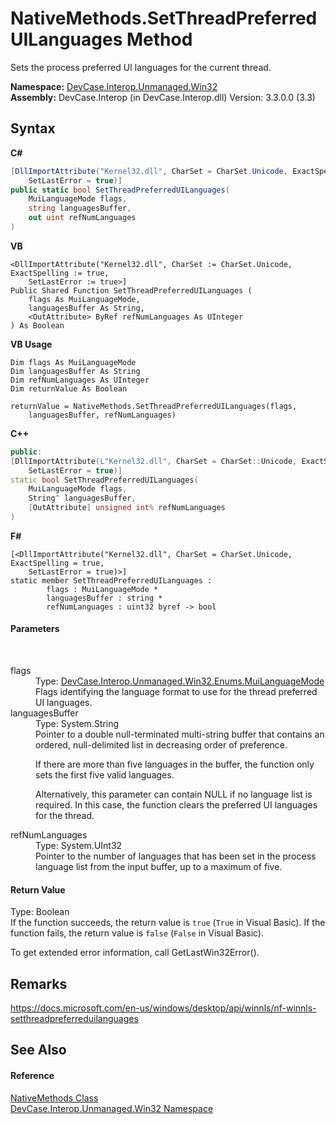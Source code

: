 # NativeMethods.SetThreadPreferredUILanguages Method 
 

Sets the process preferred UI languages for the current thread.

**Namespace:**&nbsp;<a href="N_DevCase_Interop_Unmanaged_Win32">DevCase.Interop.Unmanaged.Win32</a><br />**Assembly:**&nbsp;DevCase.Interop (in DevCase.Interop.dll) Version: 3.3.0.0 (3.3)

## Syntax

**C#**<br />
``` C#
[DllImportAttribute("Kernel32.dll", CharSet = CharSet.Unicode, ExactSpelling = true, 
	SetLastError = true)]
public static bool SetThreadPreferredUILanguages(
	MuiLanguageMode flags,
	string languagesBuffer,
	out uint refNumLanguages
)
```

**VB**<br />
``` VB
<DllImportAttribute("Kernel32.dll", CharSet := CharSet.Unicode, ExactSpelling := true, 
	SetLastError := true>]
Public Shared Function SetThreadPreferredUILanguages ( 
	flags As MuiLanguageMode,
	languagesBuffer As String,
	<OutAttribute> ByRef refNumLanguages As UInteger
) As Boolean
```

**VB Usage**<br />
``` VB Usage
Dim flags As MuiLanguageMode
Dim languagesBuffer As String
Dim refNumLanguages As UInteger
Dim returnValue As Boolean

returnValue = NativeMethods.SetThreadPreferredUILanguages(flags, 
	languagesBuffer, refNumLanguages)
```

**C++**<br />
``` C++
public:
[DllImportAttribute(L"Kernel32.dll", CharSet = CharSet::Unicode, ExactSpelling = true, 
	SetLastError = true)]
static bool SetThreadPreferredUILanguages(
	MuiLanguageMode flags, 
	String^ languagesBuffer, 
	[OutAttribute] unsigned int% refNumLanguages
)
```

**F#**<br />
``` F#
[<DllImportAttribute("Kernel32.dll", CharSet = CharSet.Unicode, ExactSpelling = true, 
	SetLastError = true)>]
static member SetThreadPreferredUILanguages : 
        flags : MuiLanguageMode * 
        languagesBuffer : string * 
        refNumLanguages : uint32 byref -> bool 

```


#### Parameters
&nbsp;<dl><dt>flags</dt><dd>Type: <a href="T_DevCase_Interop_Unmanaged_Win32_Enums_MuiLanguageMode">DevCase.Interop.Unmanaged.Win32.Enums.MuiLanguageMode</a><br />Flags identifying the language format to use for the thread preferred UI languages.</dd><dt>languagesBuffer</dt><dd>Type: System.String<br />Pointer to a double null-terminated multi-string buffer that contains an ordered, null-delimited list in decreasing order of preference. 

 If there are more than five languages in the buffer, the function only sets the first five valid languages. 

 Alternatively, this parameter can contain NULL if no language list is required. In this case, the function clears the preferred UI languages for the thread.</dd><dt>refNumLanguages</dt><dd>Type: System.UInt32<br />Pointer to the number of languages that has been set in the process language list from the input buffer, up to a maximum of five.</dd></dl>

#### Return Value
Type: Boolean<br />If the function succeeds, the return value is `true` (`True` in Visual Basic). If the function fails, the return value is `false` (`False` in Visual Basic). 

 To get extended error information, call GetLastWin32Error().

## Remarks
<a href="https://docs.microsoft.com/en-us/windows/desktop/api/winnls/nf-winnls-setthreadpreferreduilanguages" target="_blank">https://docs.microsoft.com/en-us/windows/desktop/api/winnls/nf-winnls-setthreadpreferreduilanguages</a>

## See Also


#### Reference
<a href="T_DevCase_Interop_Unmanaged_Win32_NativeMethods">NativeMethods Class</a><br /><a href="N_DevCase_Interop_Unmanaged_Win32">DevCase.Interop.Unmanaged.Win32 Namespace</a><br />